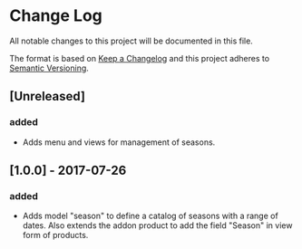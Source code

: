 # Change Log
All notable changes to this project will be documented in this file.

The format is based on [Keep a Changelog](http://keepachangelog.com/)
and this project adheres to [Semantic Versioning](http://semver.org/).

## [Unreleased]
### added
- Adds menu and views for management of seasons.

## [1.0.0] - 2017-07-26
### added
- Adds model "season" to define a catalog of seasons with a range of dates. Also extends the addon product to add the field "Season" in view form of products.
